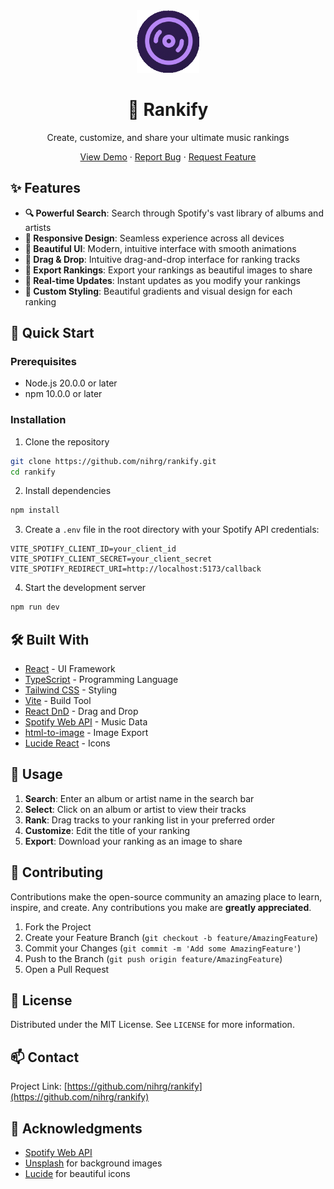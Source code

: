<div align="center">
 <img src="./public/logo.png" width="100" height="100" alt="Rankify Logo">
 <h1>🎵 Rankify</h1>
 <p>Create, customize, and share your ultimate music rankings</p>


 <p>
   <a href="https://albumranker.netlify.app/">View Demo</a>
   ·
   <a href="https://github.com/nihrg/rankify/issues">Report Bug</a>
   ·
   <a href="https://github.com/nihrg/rankify/issues">Request Feature</a>
 </p>
</div>

## ✨ Features

- **🔍 Powerful Search**: Search through Spotify's vast library of albums and artists
- **📱 Responsive Design**: Seamless experience across all devices
- **🎨 Beautiful UI**: Modern, intuitive interface with smooth animations
- **🔄 Drag & Drop**: Intuitive drag-and-drop interface for ranking tracks
- **📸 Export Rankings**: Export your rankings as beautiful images to share
- **🎯 Real-time Updates**: Instant updates as you modify your rankings
- **🌈 Custom Styling**: Beautiful gradients and visual design for each ranking

## 🚀 Quick Start

### Prerequisites

- Node.js 20.0.0 or later
- npm 10.0.0 or later

### Installation

1. Clone the repository
  ```sh
  git clone https://github.com/nihrg/rankify.git
  cd rankify
  ```

2. Install dependencies
  ```sh
  npm install
  ```

3. Create a `.env` file in the root directory with your Spotify API credentials:
  ```env
  VITE_SPOTIFY_CLIENT_ID=your_client_id
  VITE_SPOTIFY_CLIENT_SECRET=your_client_secret
  VITE_SPOTIFY_REDIRECT_URI=http://localhost:5173/callback
  ```

4. Start the development server
  ```sh
  npm run dev
  ```

## 🛠️ Built With

- [React](https://reactjs.org/) - UI Framework
- [TypeScript](https://www.typescriptlang.org/) - Programming Language
- [Tailwind CSS](https://tailwindcss.com/) - Styling
- [Vite](https://vitejs.dev/) - Build Tool
- [React DnD](https://react-dnd.github.io/react-dnd/) - Drag and Drop
- [Spotify Web API](https://developer.spotify.com/documentation/web-api/) - Music Data
- [html-to-image](https://github.com/bubkoo/html-to-image) - Image Export
- [Lucide React](https://lucide.dev/) - Icons

## 📖 Usage

1. **Search**: Enter an album or artist name in the search bar
2. **Select**: Click on an album or artist to view their tracks
3. **Rank**: Drag tracks to your ranking list in your preferred order
4. **Customize**: Edit the title of your ranking
5. **Export**: Download your ranking as an image to share

## 🤝 Contributing

Contributions make the open-source community an amazing place to learn, inspire, and create. Any contributions you make are **greatly appreciated**.

1. Fork the Project
2. Create your Feature Branch (`git checkout -b feature/AmazingFeature`)
3. Commit your Changes (`git commit -m 'Add some AmazingFeature'`)
4. Push to the Branch (`git push origin feature/AmazingFeature`)
5. Open a Pull Request

## 📝 License

Distributed under the MIT License. See `LICENSE` for more information.

## 📫 Contact

Project Link: [https://github.com/nihrg/rankify](https://github.com/nihrg/rankify)

## 🙏 Acknowledgments

- [Spotify Web API](https://developer.spotify.com/documentation/web-api/)
- [Unsplash](https://unsplash.com/) for background images
- [Lucide](https://lucide.dev/) for beautiful icons